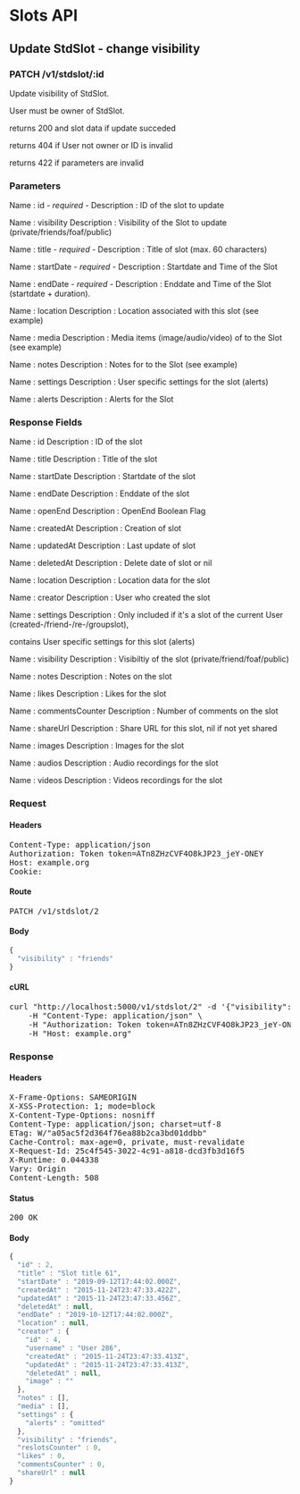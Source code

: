 # Slots API

## Update StdSlot - change visibility

### PATCH /v1/stdslot/:id

Update visibility of StdSlot.

User must be owner of StdSlot.

returns 200 and slot data if update succeded 

returns 404 if User not owner or ID is invalid

returns 422 if parameters are invalid

### Parameters

Name : id *- required -*
Description : ID of the slot to update

Name : visibility
Description : Visibility of the Slot to update (private/friends/foaf/public)

Name : title *- required -*
Description : Title of slot (max. 60 characters)

Name : startDate *- required -*
Description : Startdate and Time of the Slot

Name : endDate *- required -*
Description : Enddate and Time of the Slot (startdate + duration).

Name : location
Description : Location associated with this slot (see example)

Name : media
Description : Media items (image/audio/video) of to the Slot (see example)

Name : notes
Description : Notes for to the Slot (see example)

Name : settings
Description : User specific settings for the slot (alerts)

Name : alerts
Description : Alerts for the Slot


### Response Fields

Name : id
Description : ID of the slot

Name : title
Description : Title of the slot

Name : startDate
Description : Startdate of the slot

Name : endDate
Description : Enddate of the slot

Name : openEnd
Description : OpenEnd Boolean Flag

Name : createdAt
Description : Creation of slot

Name : updatedAt
Description : Last update of slot

Name : deletedAt
Description : Delete date of slot or nil

Name : location
Description : Location data for the slot

Name : creator
Description : User who created the slot

Name : settings
Description : Only included if it&#39;s a slot of the current User (created-/friend-/re-/groupslot),

contains User specific settings for this slot (alerts)

Name : visibility
Description : Visibiltiy of the slot (private/friend/foaf/public)

Name : notes
Description : Notes on the slot

Name : likes
Description : Likes for the slot

Name : commentsCounter
Description : Number of comments on the slot

Name : shareUrl
Description : Share URL for this slot, nil if not yet shared

Name : images
Description : Images for the slot

Name : audios
Description : Audio recordings for the slot

Name : videos
Description : Videos recordings for the slot

### Request

#### Headers

<pre>Content-Type: application/json
Authorization: Token token=ATn8ZHzCVF4O8kJP23_jeY-ONEY
Host: example.org
Cookie: </pre>

#### Route

<pre>PATCH /v1/stdslot/2</pre>

#### Body
```javascript
{
  "visibility" : "friends"
}
```


#### cURL

<pre class="request">curl &quot;http://localhost:5000/v1/stdslot/2&quot; -d &#39;{&quot;visibility&quot;:&quot;friends&quot;}&#39; -X PATCH \
	-H &quot;Content-Type: application/json&quot; \
	-H &quot;Authorization: Token token=ATn8ZHzCVF4O8kJP23_jeY-ONEY&quot; \
	-H &quot;Host: example.org&quot;</pre>

### Response

#### Headers

<pre>X-Frame-Options: SAMEORIGIN
X-XSS-Protection: 1; mode=block
X-Content-Type-Options: nosniff
Content-Type: application/json; charset=utf-8
ETag: W/&quot;a05ac5f2d364f76ea88b2ca3bd01ddbb&quot;
Cache-Control: max-age=0, private, must-revalidate
X-Request-Id: 25c4f545-3022-4c91-a818-dcd3fb3d16f5
X-Runtime: 0.044338
Vary: Origin
Content-Length: 508</pre>

#### Status

<pre>200 OK</pre>

#### Body

```javascript
{
  "id" : 2,
  "title" : "Slot title 61",
  "startDate" : "2019-09-12T17:44:02.000Z",
  "createdAt" : "2015-11-24T23:47:33.422Z",
  "updatedAt" : "2015-11-24T23:47:33.456Z",
  "deletedAt" : null,
  "endDate" : "2019-10-12T17:44:02.000Z",
  "location" : null,
  "creator" : {
    "id" : 4,
    "username" : "User 286",
    "createdAt" : "2015-11-24T23:47:33.413Z",
    "updatedAt" : "2015-11-24T23:47:33.413Z",
    "deletedAt" : null,
    "image" : ""
  },
  "notes" : [],
  "media" : [],
  "settings" : {
    "alerts" : "omitted"
  },
  "visibility" : "friends",
  "reslotsCounter" : 0,
  "likes" : 0,
  "commentsCounter" : 0,
  "shareUrl" : null
}
```
